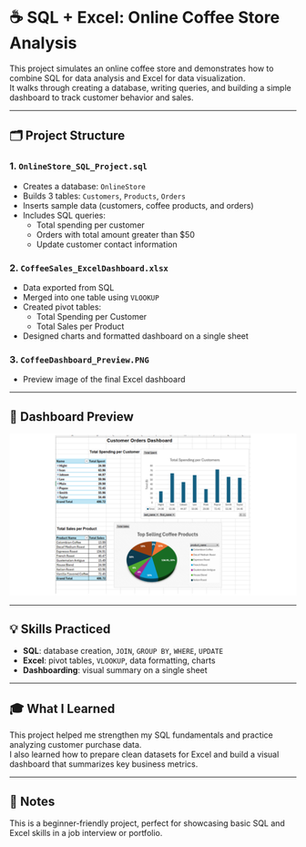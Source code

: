 # ☕ SQL + Excel: Online Coffee Store Analysis

This project simulates an online coffee store and demonstrates how to combine SQL for data analysis and Excel for data visualization.  
It walks through creating a database, writing queries, and building a simple dashboard to track customer behavior and sales.

---

## 🗂 Project Structure

### 1. `OnlineStore_SQL_Project.sql`
- Creates a database: `OnlineStore`
- Builds 3 tables: `Customers`, `Products`, `Orders`
- Inserts sample data (customers, coffee products, and orders)
- Includes SQL queries:
  - Total spending per customer
  - Orders with total amount greater than $50
  - Update customer contact information

### 2. `CoffeeSales_ExcelDashboard.xlsx`
- Data exported from SQL
- Merged into one table using `VLOOKUP`
- Created pivot tables:
  - Total Spending per Customer
  - Total Sales per Product
- Designed charts and formatted dashboard on a single sheet

### 3. `CoffeeDashboard_Preview.PNG`
- Preview image of the final Excel dashboard

---

## 📸 Dashboard Preview

![Coffee Sales Dashboard](CoffeeDashboard_Preview.PNG)

---

## 💡 Skills Practiced

- **SQL**: database creation, `JOIN`, `GROUP BY`, `WHERE`, `UPDATE`
- **Excel**: pivot tables, `VLOOKUP`, data formatting, charts
- **Dashboarding**: visual summary on a single sheet

---

## 🎓 What I Learned

This project helped me strengthen my SQL fundamentals and practice analyzing customer purchase data.  
I also learned how to prepare clean datasets for Excel and build a visual dashboard that summarizes key business metrics.

---

## 📝 Notes

This is a beginner-friendly project, perfect for showcasing basic SQL and Excel skills in a job interview or portfolio.
